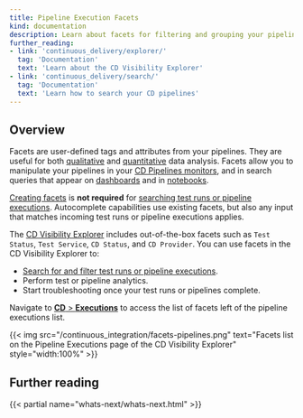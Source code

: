 ```yaml
---
title: Pipeline Execution Facets
kind: documentation
description: Learn about facets for filtering and grouping your pipeline executions.
further_reading:
- link: 'continuous_delivery/explorer/'
  tag: 'Documentation'
  text: 'Learn about the CD Visibility Explorer'
- link: 'continuous_delivery/search/'
  tag: 'Documentation'
  text: 'Learn how to search your CD pipelines'
---
```


## Overview

Facets are user-defined tags and attributes from your pipelines. They are useful for both [qualitative](#qualitative-facets) and [quantitative](#quantitative-measures) data analysis. Facets allow you to manipulate your pipelines in your [CD Pipelines monitors][1], and in search queries that appear on [dashboards][2] and in [notebooks][3].

[Creating facets](#creating-facets) is **not required** for [searching test runs or pipeline executions][5]. Autocomplete capabilities use existing facets, but also any input that matches incoming test runs or pipeline executions applies. 

The [CD Visibility Explorer][4] includes out-of-the-box facets such as `Test Status`, `Test Service`, `CD Status`, and `CD Provider`. You can use facets in the CD Visibility Explorer to:

- [Search for and filter test runs or pipeline executions][5].
- Perform test or pipeline analytics.
- Start troubleshooting once your test runs or pipelines complete.

Navigate to [**CD** > **Executions**][101] to access the list of facets left of the pipeline executions list.

{{< img src="/continuous_integration/facets-pipelines.png" text="Facets list on the Pipeline Executions page of the CD Visibility Explorer" style="width:100%" >}}

[101]: https://app.datadoghq.com/ci/pipeline-executions

## Further reading

{{< partial name="whats-next/whats-next.html" >}}

[1]: /monitors/types/ci 
[2]: /dashboards/ 
[3]: /notebooks/ 
[4]: /continuous_delivery/explorer
[5]: /continuous_delivery/search
[6]: /continuous_delivery/explorer/search_syntax